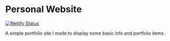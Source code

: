 # Personal Website

[![Netlify Status](https://api.netlify.com/api/v1/badges/51612ce6-ab98-48c7-a733-88f8e36d472c/deploy-status)](https://app.netlify.com/sites/admiring-mcclintock-e28eab/deploys)

A simple portfolio site I made to display some basic info and portfolio items.
